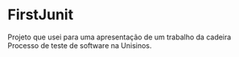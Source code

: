 # FirstJunit

Projeto que usei para uma apresentação de um trabalho da cadeira Processo de teste de software na Unisinos.
